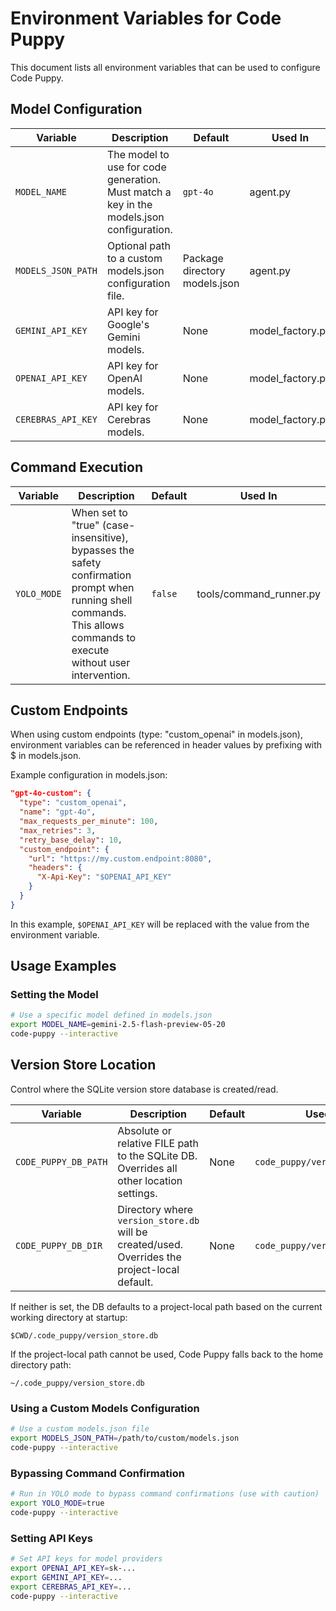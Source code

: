 # Environment Variables for Code Puppy

This document lists all environment variables that can be used to configure Code Puppy.

## Model Configuration

| Variable | Description | Default | Used In |
|----------|-------------|---------|---------|
| `MODEL_NAME` | The model to use for code generation. Must match a key in the models.json configuration. | `gpt-4o` | agent.py |
| `MODELS_JSON_PATH` | Optional path to a custom models.json configuration file. | Package directory models.json | agent.py |
| `GEMINI_API_KEY` | API key for Google's Gemini models. | None | model_factory.py |
| `OPENAI_API_KEY` | API key for OpenAI models. | None | model_factory.py |
| `CEREBRAS_API_KEY` | API key for Cerebras models. | None | model_factory.py |

## Command Execution

| Variable | Description | Default | Used In |
|----------|-------------|---------|---------|
| `YOLO_MODE` | When set to "true" (case-insensitive), bypasses the safety confirmation prompt when running shell commands. This allows commands to execute without user intervention. | `false` | tools/command_runner.py |

## Custom Endpoints

When using custom endpoints (type: "custom_openai" in models.json), environment variables can be referenced in header values by prefixing with $ in models.json.

Example configuration in models.json:
```json
"gpt-4o-custom": {
  "type": "custom_openai",
  "name": "gpt-4o",
  "max_requests_per_minute": 100,
  "max_retries": 3,
  "retry_base_delay": 10,
  "custom_endpoint": {
    "url": "https://my.custom.endpoint:8080",
    "headers": {
      "X-Api-Key": "$OPENAI_API_KEY"
    }
  }
}
```

In this example, `$OPENAI_API_KEY` will be replaced with the value from the environment variable.

## Usage Examples

### Setting the Model

```bash
# Use a specific model defined in models.json
export MODEL_NAME=gemini-2.5-flash-preview-05-20
code-puppy --interactive
```

## Version Store Location

Control where the SQLite version store database is created/read.

| Variable | Description | Default | Used In |
|----------|-------------|---------|---------|
| `CODE_PUPPY_DB_PATH` | Absolute or relative FILE path to the SQLite DB. Overrides all other location settings. | None | `code_puppy/version_store.py` |
| `CODE_PUPPY_DB_DIR` | Directory where `version_store.db` will be created/used. Overrides the project-local default. | None | `code_puppy/version_store.py` |

If neither is set, the DB defaults to a project-local path based on the current working directory at startup:

```
$CWD/.code_puppy/version_store.db
```

If the project-local path cannot be used, Code Puppy falls back to the home directory path:

```
~/.code_puppy/version_store.db
```

### Using a Custom Models Configuration

```bash
# Use a custom models.json file
export MODELS_JSON_PATH=/path/to/custom/models.json
code-puppy --interactive
```

### Bypassing Command Confirmation

```bash
# Run in YOLO mode to bypass command confirmations (use with caution)
export YOLO_MODE=true
code-puppy --interactive
```

### Setting API Keys

```bash
# Set API keys for model providers
export OPENAI_API_KEY=sk-...
export GEMINI_API_KEY=...
export CEREBRAS_API_KEY=...
code-puppy --interactive
```
